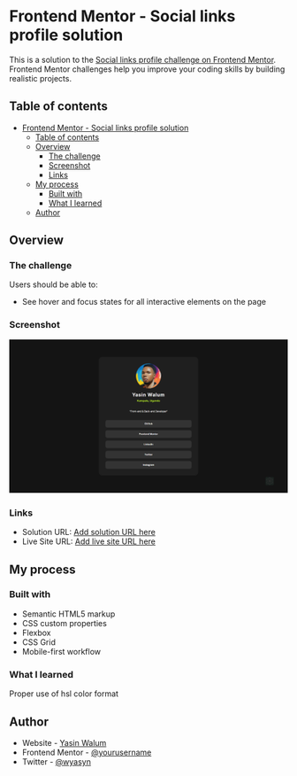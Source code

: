 # Frontend Mentor - Social links profile solution

This is a solution to the [Social links profile challenge on Frontend Mentor](https://www.frontendmentor.io/challenges/social-links-profile-UG32l9m6dQ). Frontend Mentor challenges help you improve your coding skills by building realistic projects.

## Table of contents

- [Frontend Mentor - Social links profile solution](#frontend-mentor---social-links-profile-solution)
  - [Table of contents](#table-of-contents)
  - [Overview](#overview)
    - [The challenge](#the-challenge)
    - [Screenshot](#screenshot)
    - [Links](#links)
  - [My process](#my-process)
    - [Built with](#built-with)
    - [What I learned](#what-i-learned)
  - [Author](#author)

## Overview

### The challenge

Users should be able to:

-   See hover and focus states for all interactive elements on the page

### Screenshot

![screenshot](./images/screenshot.png)

### Links

-   Solution URL: [Add solution URL here](https://www.frontendmentor.io/challenges/social-links-profile-UG32l9m6dQ/hub?share=true)
-   Live Site URL: [Add live site URL here](https://celebrated-torrone-a0f78a.netlify.app/)

## My process

### Built with

-   Semantic HTML5 markup
-   CSS custom properties
-   Flexbox
-   CSS Grid
-   Mobile-first workflow

### What I learned

Proper use of hsl color format

## Author

-   Website - [Yasin Walum](https://www.ywalum.com)
-   Frontend Mentor - [@yourusername](https://www.frontendmentor.io/profile/wyasyn)
-   Twitter - [@wyasyn](https://www.twitter.com/wyasyn)
